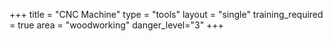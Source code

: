+++
    title = "CNC Machine"
    type = "tools"
    layout = "single"
    training_required = true
    area = "woodworking"
    danger_level="3"
+++
 
